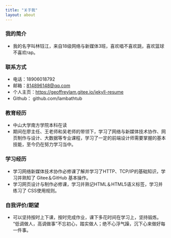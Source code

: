 ```yaml
---
title: "关于我"
layout: about
---
```

### 我的简介
- 我的名字叫林钰江，来自18级网络与新媒体3班，喜欢唱不喜欢跳，喜欢篮球不喜欢rap。
### 联系方式
- 电话：18906018792
- 邮箱：814896148@qq.com
- 个人主页：https://geoffreylam.gitee.io/jekyll-resume
- Github： github.com/lambathtub
### 教育经历
- 中山大学南方学院本科在读
- 期间在廖主任、王老师和吴老师的带领下，学习了网络与新媒体技术协作、网页制作与设计、大数据等专业课程，学习了一定的前端设计师需要掌握的基本技能，至今仍在努力学习当中。
### 学习经历
- 学习网络新媒体技术协作必修课了解并学习了HTTP、TCP/IP的基础知识，学习并熟知了 Gitee＆GitHub 基本操作。
- 学习网页设计与制作必修课，学习并熟记HTML＆HTML5语义标签，学习并练习了 CSS使用规则。
### 自我评价/期望
- 可以坚持按时上下课，按时完成作业，课下多花时间在学习上，坚持锻炼。 “低调做人，高调做事”不忘初心，踏实做人；绝不心浮气躁，沉下心来做好每一件事。